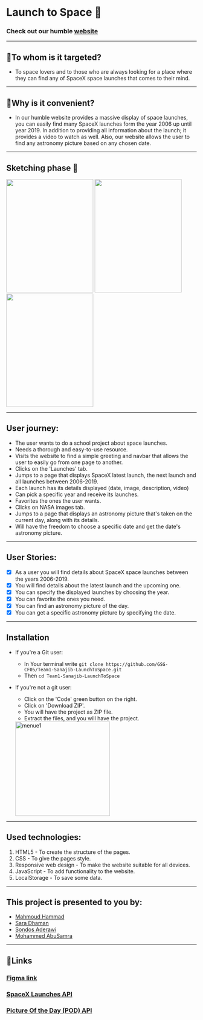 # Launch to Space 🚀

### Check out our humble [website]()

---

## 🌠To whom is it targeted?

- To space lovers and to those who are always looking for a place where they can find any of SpaceX space launches that comes to their mind.

---

## 🌠Why is it convenient?

- In our humble website provides a massive display of space launches, you can easily find many SpaceX launches form the year 2006 up until year 2019. In addition to providing all information about the launch; it provides a video to watch as well. Also, our website allows the user to find any astronomy picture based on any chosen date.

---

## Sketching phase 📝

<div display='flex'>
  <img src="https://i.ibb.co/1Q7M8pH/IMG-20220316-104035-1.jpg" width="230" height="300"/>
  <img src="https://i.ibb.co/T8VZfWn/IMG-20220316-104102-2.jpg" width="230" height="300"/> 
  <img src="https://i.ibb.co/27W9Rw9/IMG-20220316-110049-2.jpg" width="230" height="300"/>
</div>

---

## User journey:

- The user wants to do a school project about space launches.
- Needs a thorough and easy-to-use resource.
- Visits the website to find a simple greeting and navbar that allows the user to easily go from one page to another.
- Clicks on the 'Launches' tab.
- Jumps to a page that displays SpaceX latest launch, the next launch and all launches between 2006-2019.
- Each launch has its details displayed (date, image, description, video)
- Can pick a specific year and receive its launches.
- Favorites the ones the user wants.
- Clicks on NASA images tab.
- Jumps to a page that displays an astronomy picture that's taken on the current day, along with its details.
- Will have the freedom to choose a specific date and get the date's astronomy picture.

---

## User Stories:

- [x] As a user you will find details about SpaceX space launches between the years 2006-2019.
- [x] You will find details about the latest launch and the upcoming one.
- [x] You can specify the displayed launches by choosing the year.
- [x] You can favorite the ones you need.
- [x] You can find an astronomy picture of the day.
- [x] You can get a specific astronomy picture by specifying the date.

---

## Installation

- If you're a Git user:

  - In Your terminal write
    `git clone https://github.com/GSG-CF05/Team1-Sanajib-LaunchToSpace.git`
  - Then `cd Team1-Sanajib-LaunchToSpace`

- If you're not a git user:

  - Click on the 'Code' green button on the right.
  - Click on 'Download ZIP'.
  - You will have the project as ZIP file.
  - Extract the files, and you will have the project.

  <img src="https://i.ibb.co/xMFnTv3/menue1.jpg" alt="menue1" width="250">

---

## Used technologies:

1. HTML5 - To create the structure of the pages.
2. CSS - To give the pages style.
3. Responsive web design - To make the website suitable for all devices.
4. JavaScript - To add functionality to the website.
5. LocalStorage - To save some data.

---

## This project is presented to you by:

- [Mahmoud Hammad](https://github.com/mahmoudhammad309)
- [Sara Dhaman](https://github.com/SaraDahman)
- [Sondos Aderawi](https://github.com/SundusAhmed)
- [Mohammed AbuSamra](https://github.com/MohammedAbuSamra)

---

## 📌Links

### [Figma link](https://www.figma.com/file/F87dBvd0xPMPzt1WSV17ZC/Final-Project?node-id=0%3A1)

### [SpaceX Launches API](https://github.com/r-spacex/SpaceX-API)

### [Picture Of the Day (POD) API](https://github.com/nasa/apod-api)
